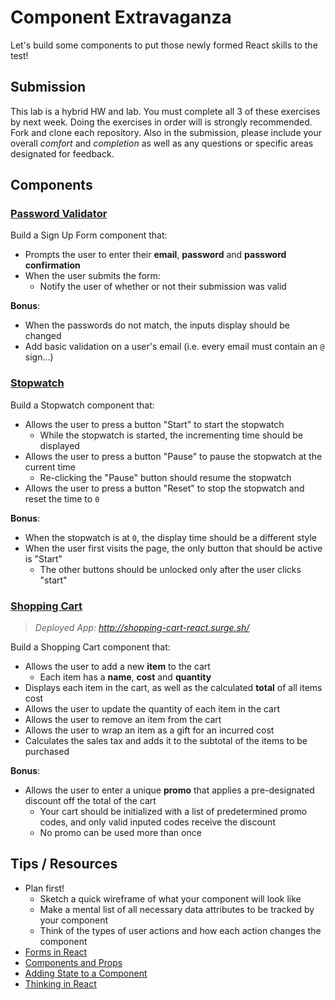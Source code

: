 # Component Extravaganza

Let's build some components to put those newly formed React skills to the test!

## Submission

This lab is a hybrid HW and lab. You must complete all 3 of these exercises by next week. Doing the exercises in order will is strongly recommended. Fork and clone each repository. Also in the submission, please include your overall *comfort* and *completion* as well as any questions or specific areas designated for feedback.

## Components

### [Password Validator](https://github.com/ga-wdi-exercises/react-password-validator)

Build a Sign Up Form component that:

  - Prompts the user to enter their **email**, **password** and **password confirmation**
  - When the user submits the form:
    - Notify the user of whether or not their submission was valid

**Bonus**:

  - When the passwords do not match, the inputs display should be changed
  - Add basic validation on a user's email (i.e. every email must contain an `@` sign...)

### [Stopwatch](https://github.com/ga-wdi-exercises/react-stopwatch)

Build a Stopwatch component that:

- Allows the user to press a button "Start" to start the stopwatch
  - While the stopwatch is started, the incrementing time should be displayed
- Allows the user to press a button "Pause" to pause the stopwatch at the current time
  - Re-clicking the "Pause" button should resume the stopwatch
- Allows the user to press a button "Reset" to stop the stopwatch and reset the time to `0`

**Bonus**:

- When the stopwatch is at `0`, the display time should be a different style
- When the user first visits the page, the only button that should be active is "Start"
  - The other buttons should be unlocked only after the user clicks "start"

### [Shopping Cart](https://github.com/ga-wdi-exercises/react-shopping-cart)

> *Deployed App: http://shopping-cart-react.surge.sh/*


Build a Shopping Cart component that:

- Allows the user to add a new **item** to the cart
  - Each item has a **name**, **cost** and **quantity**
- Displays each item in the cart, as well as the calculated **total** of all items cost
- Allows the user to update the quantity of each item in the cart
- Allows the user to remove an item from the cart
- Allows the user to wrap an item as a gift for an incurred cost
- Calculates the sales tax and adds it to the subtotal of the items to be purchased

**Bonus**:

- Allows the user to enter a unique **promo** that applies a pre-designated discount off the total of the cart
  - Your cart should be initialized with a list of predetermined promo codes, and only valid inputed codes receive the discount
  - No promo can be used more than once

## Tips / Resources

- Plan first!
  - Sketch a quick wireframe of what your component will look like
  - Make a mental list of all necessary data attributes to be tracked by your component
  - Think of the types of user actions and how each action changes the component
- [Forms in React](https://facebook.github.io/react/docs/forms.html#controlled-components)
- [Components and Props](https://facebook.github.io/react/docs/components-and-props.html)
- [Adding State to a Component](https://facebook.github.io/react/docs/state-and-lifecycle.html#adding-local-state-to-a-class)
- [Thinking in React](https://facebook.github.io/react/docs/thinking-in-react.html)
